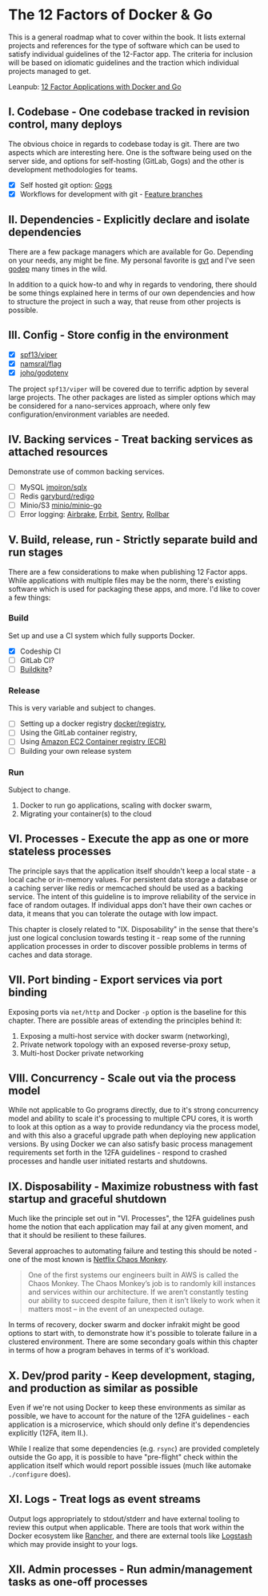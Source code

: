 # The 12 Factors of Docker & Go

This is a general roadmap what to cover within the book. It lists external
projects and references for the type of software which can be used to
satisfy individual guidelines of the 12-Factor app. The criteria for
inclusion will be based on idiomatic guidelines and the traction which
individual projects managed to get.

Leanpub: [12 Factor Applications with Docker and Go](https://leanpub.com/12fa-docker-golang)

## I. Codebase - One codebase tracked in revision control, many deploys

The obvious choice in regards to codebase today is git. There are two
aspects which are interesting here. One is the software being used
on the server side, and options for self-hosting (GitLab, Gogs) and the
other is development methodologies for teams.

- [x] Self hosted git option: [Gogs](https://gogs.io/)
- [x] Workflows for development with git - [Feature branches](https://www.atlassian.com/git/tutorials/comparing-workflows)

## II. Dependencies - Explicitly declare and isolate dependencies

There are a few package managers which are available for Go. Depending on your needs,
any might be fine. My personal favorite is [gvt](https://github.com/FiloSottile/gvt) and
I've seen [godep](https://github.com/tools/godep) many times in the wild.

In addition to a quick how-to and why in regards to vendoring, there should be some
things explained here in terms of our own dependencies and how to structure the project
in such a way, that reuse from other projects is possible.

## III. Config - Store config in the environment

- [x] [spf13/viper](https://github.com/spf13/viper)
- [x] [namsral/flag](https://github.com/namsral/flag)
- [x] [joho/godotenv](https://github.com/joho/godotenv)

The project `spf13/viper` will be covered due to terrific adption by several large projects.
The other packages are listed as simpler options which may be considered for a
nano-services approach, where only few configuration/environment variables are needed.

## IV. Backing services - Treat backing services as attached resources

Demonstrate use of common backing services.

- [ ] MySQL [jmoiron/sqlx](https://github.com/jmoiron/sqlx)
- [ ] Redis [garyburd/redigo](https://github.com/garyburd/redigo)
- [ ] Minio/S3 [minio/minio-go](https://github.com/minio/minio-go)
- [ ] Error logging: [Airbrake](https://github.com/airbrake/gobrake), [Errbit](https://github.com/errbit/errbit), [Sentry](https://github.com/getsentry/raven-go), [Rollbar](https://github.com/stvp/rollbar)

## V. Build, release, run - Strictly separate build and run stages

There are a few considerations to make when publishing 12 Factor apps. While applications
with multiple files may be the norm, there's existing software which is used for packaging
these apps, and more. I'd like to cover a few things:

### Build

Set up and use a CI system which fully supports Docker.

- [x] Codeship CI
- [ ] GitLab CI?
- [ ] [Buildkite](https://buildkite.com/)?

### Release

This is very variable and subject to changes.

- [ ] Setting up a docker registry [docker/registry](https://docs.docker.com/registry/),
- [ ] Using the GitLab container registry,
- [ ] Using [Amazon EC2 Container registry (ECR)](https://aws.amazon.com/ecr/)
- [ ] Building your own release system

### Run

Subject to change.

1. Docker to run go applications, scaling with docker swarm,
2. Migrating your container(s) to the cloud

## VI. Processes - Execute the app as one or more stateless processes

The principle says that the application itself shouldn't keep a local state - a local cache or
in-memory values. For persistent data storage a database or a caching server like redis or memcached
should be used as a backing service. The intent of this guideline is to improve reliability of
the service in face of random outages. If individual apps don't have their own caches or data,
it means that you can tolerate the outage with low impact.

This chapter is closely related to "IX. Disposability" in the sense that there's just one
logical conclusion towards testing it - reap some of the running application processes in
order to discover possible problems in terms of caches and data storage.

## VII. Port binding - Export services via port binding

Exposing ports via `net/http` and Docker `-p` option is the baseline for this chapter.
There are possible areas of extending the principles behind it:

1. Exposing a multi-host service with docker swarm (networking),
2. Private network topology with an exposed reverse-proxy setup,
3. Multi-host Docker private networking

## VIII. Concurrency - Scale out via the process model

While not applicable to Go programs directly, due to it's strong concurrency model and ability to
scale it's processing to multiple CPU cores, it is worth to look at this option as a way to provide
redundancy via the process model, and with this also a graceful upgrade path when deploying new
application versions. By using Docker we can also satisfy basic process management requirements
set forth in the 12FA guidelines - respond to crashed processes and handle user initiated restarts
and shutdowns.

## IX. Disposability - Maximize robustness with fast startup and graceful shutdown

Much like the principle set out in "VI. Processes", the 12FA guidelines push home the notion
that each application may fail at any given moment, and that it should be resilient to these failures.

Several approaches to automating failure and testing this should be noted - one of the
most known is [Netflix Chaos Monkey](https://blog.codinghorror.com/working-with-the-chaos-monkey/).

> One of the first systems our engineers built in AWS is called the Chaos Monkey. The Chaos Monkey’s job is to randomly kill instances and services within our architecture. If we aren’t constantly testing our ability to succeed despite failure, then it isn’t likely to work when it matters most – in the event of an unexpected outage.

In terms of recovery, docker swarm and docker infrakit might be good options to start with, to
demonstrate how it's possible to tolerate failure in a clustered environment. There are some
secondary goals within this chapter in terms of how a program behaves in terms of it's workload.

## X. Dev/prod parity - Keep development, staging, and production as similar as possible

Even if we're not using Docker to keep these environments as similar as possible, we have
to account for the nature of the 12FA guidelines - each application is a microservice, which
should only define it's dependencies explicitly (12FA, item II.).

While I realize that some dependencies (e.g. `rsync`) are provided completely outside the Go app,
it is possible to have "pre-flight" check within the application itself which would report
possible issues (much like automake `./configure` does).

## XI. Logs - Treat logs as event streams

Output logs appropriately to stdout/stderr and have external tooling to review this output
when applicable. There are tools that work within the Docker ecosystem like [Rancher](http://rancher.com/),
and there are external tools like [Logstash](https://www.elastic.co/products/logstash) which may
provide insight to your logs.

## XII. Admin processes - Run admin/management tasks as one-off processes
